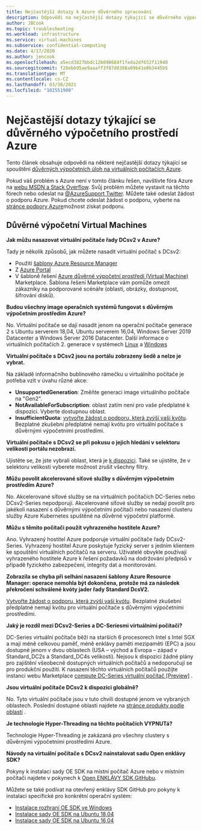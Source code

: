 ```yaml
---
title: Nejčastější dotazy k Azure důvěrného zpracování
description: Odpovědi na nejčastější dotazy týkající se důvěrného výpočetního prostředí Azure
author: JBCook
ms.topic: troubleshooting
ms.workload: infrastructure
ms.service: virtual-machines
ms.subservice: confidential-computing
ms.date: 4/17/2020
ms.author: jencook
ms.openlocfilehash: a5ecd3827bbdc12b098684f1feda2df652f11940
ms.sourcegitcommit: f28ebb95ae9aaaff3f87d8388a09b41e0b3445b5
ms.translationtype: MT
ms.contentlocale: cs-CZ
ms.lasthandoff: 03/30/2021
ms.locfileid: "102551908"
---
```

# <a name="frequently-asked-questions-for-azure-confidential-computing"></a>Nejčastější dotazy týkající se důvěrného výpočetního prostředí Azure

Tento článek obsahuje odpovědi na některé nejčastější dotazy týkající se spouštění [důvěrných výpočetních úloh na virtuálních počítačích Azure](overview.md).

Pokud váš problém s Azure není v tomto článku řešen, navštivte fóra Azure na [webu MSDN a Stack Overflow](https://azure.microsoft.com/support/forums/). Svůj problém můžete vystavit na těchto fórech nebo odeslat na [ @AzureSupport Twitter](https://twitter.com/AzureSupport). Můžete také odeslat žádost o podporu Azure. Pokud chcete odeslat žádost o podporu, vyberte na [stránce podpory Azure](https://azure.microsoft.com/support/options/)možnost získat podporu.

## <a name="confidential-computing-virtual-machines"></a>Důvěrné výpočetní Virtual Machines <a id="vm-faq"></a>

**Jak můžu nasazovat virtuální počítače řady DCsv2 v Azure?**

Tady je několik způsobů, jak můžete nasadit virtuální počítač s DCsv2:
   - Použití [šablony Azure Resource Manager](../virtual-machines/windows/template-description.md)
   - Z [Azure Portal](https://portal.azure.com/#create/hub)
   - V šabloně řešení [Azure důvěrné výpočetní prostředí (Virtual Machine)](https://azuremarketplace.microsoft.com/marketplace/apps/microsoft-azure-compute.acc-virtual-machine-v2?tab=overview) Marketplace. Šablona řešení Marketplace vám pomůže omezit zákazníky na podporované scénáře (oblasti, obrázky, dostupnost, šifrování disků). 

**Budou všechny image operačních systémů fungovat s důvěrným výpočetním prostředím Azure?**

No. Virtuální počítače se dají nasadit jenom na operační počítače generace 2 s Ubuntu serverem 18,04, Ubuntu serverem 16,04, Windows Server 2019 Datacenter a Windows Server 2016 Datacenter. Další informace o virtuálních počítačích 2. generace v systémech [Linux](../virtual-machines/generation-2.md) a [Windows](../virtual-machines/generation-2.md)

**Virtuální počítače s DCsv2 jsou na portálu zobrazeny šedě a nelze je vybrat.**

Na základě informačního bublinového rámečku u virtuálního počítače je potřeba vzít v úvahu různé akce:
   -    **UnsupportedGeneration**: Změňte generaci image virtuálního počítače na "Gen2".
   -    **NotAvailableForSubscription**: oblast zatím není pro vaše předplatné k dispozici. Vyberte dostupnou oblast.
   -    **InsufficientQuota**: [vytvořte žádost o podporu, která zvýší vaši kvótu](../azure-portal/supportability/per-vm-quota-requests.md). Bezplatné zkušební předplatné nemají kvótu pro virtuální počítače s důvěrnými výpočetními prostředími. 

**Virtuální počítače s DCsv2 se při pokusu o jejich hledání v selektoru velikosti portálu nezobrazí.**

Ujistěte se, že jste vybrali oblast, která je [k dispozici](https://azure.microsoft.com/global-infrastructure/services/?products=virtual-machines). Také se ujistěte, že v selektoru velikosti vyberete možnost zrušit všechny filtry. 

**Můžu povolit akcelerované síťové služby s důvěrným výpočetním prostředím Azure?**

 No. Akcelerované síťové služby se na virtuálních počítačích DC-Series nebo DCsv2-Series nepodporují. Akcelerované síťové služby se nedají povolit pro jakékoli nasazení s důvěrnými výpočetními počítači nebo nasazení clusteru služby Azure Kubernetes spuštěné na důvěrné výpočetní platformě.

**Můžu s těmito počítači použít vyhrazeného hostitele Azure?**

Ano. Vyhrazený hostitel Azure podporuje virtuální počítače řady DCsv2-Series. Vyhrazený hostitel Azure poskytuje fyzický server s jedním klientem ke spouštění virtuálních počítačů na serveru. Uživatelé obvykle používají vyhrazeného hostitele Azure k řešení požadavků na dodržování předpisů v případě fyzického zabezpečení, integrity dat a monitorování. 

**Zobrazila se chyba při selhání nasazení šablony Azure Resource Manager: operace nemohla být dokončena, protože má za následek překročení schválené kvóty jader řady Standard DcsV2.**

[Vytvořte žádost o podporu, která zvýší vaši kvótu](../azure-portal/supportability/per-vm-quota-requests.md). Bezplatné zkušební předplatné nemají kvótu pro virtuální počítače s důvěrnými výpočetními prostředími. 

**Jaký je rozdíl mezi DCsv2-Series a DC-Seriesmi virtuálními počítači?**

DC-Series virtuální počítače běží na starších 6 procesorech Intel s Intel SGX a mají méně celkovou paměť, méně enklávy paměti mezipaměti (EPC) a jsou dostupné jenom v dvou oblastech (USA – východ a Evropa – západ v Standard_DC2s a Standard_DC4s velikosti). Nejsou k dispozici žádné plány pro zajištění všeobecně dostupných virtuálních počítačů a nedoporučují se pro produkční použití. K nasazení těchto virtuálních počítačů použijte instanci webu Marketplace  [compute DC-Series virtuální počítač [Preview]](https://azuremarketplace.microsoft.com/marketplace/apps/microsoft-azure-compute.confidentialcompute?tab=Overview) .

**Jsou virtuální počítače DCsv2 k dispozici globálně?**

No. Tyto virtuální počítače jsou v tuto chvíli dostupné jenom ve vybraných oblastech. Poslední dostupné oblasti najdete na [stránce produkty podle oblastí](https://azure.microsoft.com/global-infrastructure/services/?products=virtual-machines) . 

**Je technologie Hyper-Threading na těchto počítačích VYPNUTá?**

Technologie Hyper-Threading je zakázaná pro všechny clustery s důvěrnými výpočetními prostředími Azure.

**Návody na virtuální počítače s DCsv2 nainstalovat sadu Open enklávy SDK?**
   
Pokyny k instalaci sady OE SDK na místní počítač Azure nebo v místním počítači najdete v pokynech k [Open ENKLÁVY SDK GitHubu](https://github.com/openenclave/openenclave).
     
Můžete se také podívat na otevřený enklávy SDK GitHub pro pokyny k instalaci specifické pro konkrétní operační systém:
   - [Instalace rozhraní OE SDK ve Windows](https://github.com/openenclave/openenclave/blob/master/docs/GettingStartedDocs/install_oe_sdk-Windows.md)
   - [Instalace sady OE SDK na Ubuntu 18,04](https://github.com/openenclave/openenclave/blob/master/docs/GettingStartedDocs/install_oe_sdk-Ubuntu_18.04.md)
   - [Instalace sady OE SDK na Ubuntu 16,04](https://github.com/openenclave/openenclave/blob/master/docs/GettingStartedDocs/install_oe_sdk-Ubuntu_16.04.md)